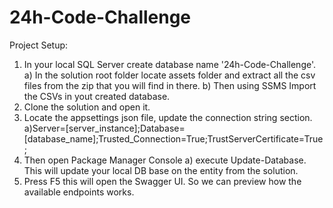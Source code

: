 # 24h-Code-Challenge

Project Setup:

1) In your local SQL Server create database name '24h-Code-Challenge'.
	a) In the solution root folder locate assets folder and extract all the csv files from the zip that you will find in there.
	b) Then using SSMS Import the CSVs in yout created database.
2) Clone the solution and open it.
3) Locate the appsettings json file, update the connection string section.
	a)Server=[server_instance];Database=[database_name];Trusted_Connection=True;TrustServerCertificate=True;
4) Then open Package Manager Console
	a) execute Update-Database. This will update your local DB base on the entity from the solution.
5) Press F5 this will open the Swagger UI. So we can preview how the available endpoints works.
